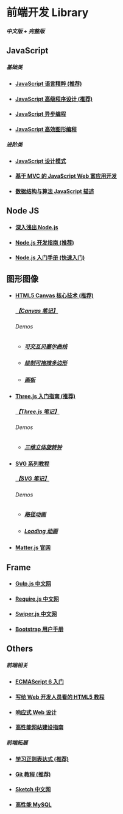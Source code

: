 <h1>前端开发 Library</h1>
<h5>中文版 + 完整版</h5>

<h2>JavaScript</h2>
<h5>基础类</h5>
<ul>
  <li>
    <h4><a href="https://github.com/sunmengyuan/book/blob/master/JavaScript%E8%AF%AD%E8%A8%80%E7%B2%BE%E7%B2%B9.pdf">JavaScript 语言精粹 (推荐)</a></h4>
  </li>
  <li>
    <h4><a href="https://github.com/sunmengyuan/book/blob/master/JavaScript%E9%AB%98%E7%BA%A7%E7%A8%8B%E5%BA%8F%E8%AE%BE%E8%AE%A1.pdf">JavaScript 高级程序设计 (推荐)</a></h4>
  </li>
  <li>
    <h4><a href="https://github.com/sunmengyuan/book/blob/master/JavaScript%E5%BC%82%E6%AD%A5%E7%BC%96%E7%A8%8B.pdf">JavaScript 异步编程</a></h4>
  </li>
  <li>
    <h4><a href="https://github.com/sunmengyuan/book/blob/master/JavaScript%E9%AB%98%E6%95%88%E5%9B%BE%E5%BD%A2%E7%BC%96%E7%A8%8B.pdf">JavaScript 高效图形编程</a></h4>
  </li>
</ul>

<h5>进阶类</h5>
<ul>
  <li>
    <h4><a href="https://github.com/sunmengyuan/book/blob/master/JavaScript%E8%AE%BE%E8%AE%A1%E6%A8%A1%E5%BC%8F.pdf">JavaScript 设计模式</a></h4>
  </li>
  <li>
    <h4><a href="https://github.com/sunmengyuan/book/blob/master/%E5%9F%BA%E4%BA%8EMVC%E7%9A%84JavaScript%20Web%E5%AF%8C%E5%BA%94%E7%94%A8%E5%BC%80%E5%8F%91.pdf">基于 MVC 的 JavaScript Web 富应用开发</a></h4>
  </li>
  <li>
    <h4><a href="https://github.com/sunmengyuan/book/blob/master/%E6%95%B0%E6%8D%AE%E7%BB%93%E6%9E%84%E4%B8%8E%E7%AE%97%E6%B3%95JavaScript%E6%8F%8F%E8%BF%B0.pdf">数据结构与算法 JavaScript 描述</a></h4>
  </li>
</ul>

<h2>Node JS</h2>
<ul>
  <li>
    <h4><a href="https://github.com/sunmengyuan/book/blob/master/%E6%B7%B1%E5%85%A5%E6%B5%85%E5%87%BANode.js.pdf">深入浅出 Node.js</a></h4>
  </li>
  <li>
    <h4><a href="https://github.com/sunmengyuan/book/blob/master/Node.js%E5%BC%80%E5%8F%91%E6%8C%87%E5%8D%97.pdf">Node.js 开发指南 (推荐)</a></h4>
  </li>
  <li>
    <h4><a href="https://github.com/sunmengyuan/book/blob/master/Node.js%E5%85%A5%E9%97%A8%E6%89%8B%E5%86%8C.pdf">Node.js 入门手册 (快速入门)</a></h4>
  </li>
</ul>

<h2>图形图像</h2>
<ul>
  <li>
    <h4><a href="https://github.com/sunmengyuan/book/blob/master/HTML5%20Canvas%E6%A0%B8%E5%BF%83%E6%8A%80%E6%9C%AF.pdf">HTML5 Canvas 核心技术 (推荐)</a></h4>
    <h5><a href="https://github.com/sunmengyuan/note/blob/master/canvas/canvas.js">【Canvas 笔记】</a></h5>
    <h6>Demos</h6>
    <ul>
      <li>
        <h5><a href="https://github.com/sunmengyuan/note/blob/master/canvas/bezierCurve.html">可交互贝塞尔曲线</a></h5>
      </li>
      <li>
        <h5><a href="https://github.com/sunmengyuan/note/blob/master/canvas/drag.html">绘制可拖拽多边形</a></h5>
      </li>
      <li>
        <h5><a href="https://github.com/sunmengyuan/note/blob/master/canvas/drawing.html">画板</a></h5>
      </li>
    </ul>
  </li>
  <li>
    <h4><a href="https://read.douban.com/reader/ebook/7412854/">Three.js 入门指南 (推荐)</a></h4>
    <h5><a href="https://github.com/sunmengyuan/note/blob/master/webgl/webgl.js">【Three.js 笔记】</a></h5>
    <h6>Demos</h6>
    <ul>
      <li>
        <h5><a href="https://github.com/sunmengyuan/note/blob/master/webgl/clock.html">三维立体旋转钟</a></h5>
      </li>
    </ul>
  </li>
  <li>
    <h4><a href="http://www.w3cplus.com/blog/tags/411.html">SVG 系列教程</a></h4>
    <h5><a href="https://github.com/sunmengyuan/note/blob/master/svg/svg.html">【SVG 笔记】</a></h5>
    <h6>Demos</h6>
    <ul>
      <li>
        <h5><a href="https://github.com/sunmengyuan/note/blob/master/svg/cat.html">路径动画</a></h5>
      </li>
      <li>
        <h5><a href="https://github.com/sunmengyuan/note/blob/master/svg/loading.html">Loading 动画</a></h5>
      </li>
    </ul>
  </li>
  <li>
    <h4><a href="http://brm.io/matter-js/docs/">Matter.js 官网</a></h4>
  </li>
</ul>

<h2>Frame</h2>
<ul>
  <li>
    <h4><a href="http://www.gulpjs.com.cn/">Gulp.js 中文网</a></h4>
  </li>
  <li>
    <h4><a href="http://www.requirejs.cn/">Require.js 中文网</a></h4>
  </li>
  <li>
    <h4><a href="http://www.swiper.com.cn/">Swiper.js 中文网</a></h4>
  </li>
  <li>
    <h4><a href="https://github.com/sunmengyuan/book/blob/master/Bootstra%E7%94%A8%E6%88%B7%E6%89%8B%E5%86%8C.pdf">Bootstrap 用户手册</a></h4>
  </li>
</ul>

<h2>Others</h2>
<h5>前端相关</h5>
<ul>
  <li>
    <h4><a href="http://es6.ruanyifeng.com/#README">ECMAScript 6 入门</a></h4>
  </li>
  <li>
    <h4><a href="https://github.com/sunmengyuan/book/blob/master/%E5%86%99%E7%BB%99Web%E5%BC%80%E5%8F%91%E4%BA%BA%E5%91%98%E7%9C%8B%E7%9A%84HTML5%E6%95%99%E7%A8%8B.pdf">写给 Web 开发人员看的 HTML5 教程</a></h4>
  </li>
  <li>
    <h4><a href="https://github.com/sunmengyuan/book/blob/master/%E5%93%8D%E5%BA%94%E5%BC%8FWeb%E8%AE%BE%E8%AE%A1.pdf">响应式 Web 设计</a></h4>
  </li>
  <li>
    <h4><a href="https://github.com/sunmengyuan/book/blob/master/%E9%AB%98%E6%80%A7%E8%83%BD%E7%BD%91%E7%AB%99%E5%BB%BA%E8%AE%BE%E6%8C%87%E5%8D%97.pdf">高性能网站建设指南</a></h4>
  </li>
</ul>

<h5>前端拓展</h5>
<ul>
  <li>
    <h4><a href="https://github.com/sunmengyuan/book/blob/master/%E5%AD%A6%E4%B9%A0%E6%AD%A3%E5%88%99%E8%A1%A8%E8%BE%BE%E5%BC%8F.pdf">学习正则表达式 (推荐)</a></h4>
  </li>
  <li>
    <h4><a href="http://www.liaoxuefeng.com/wiki/0013739516305929606dd18361248578c67b8067c8c017b000">Git 教程 (推荐)</a></h4>
  </li>
  <li>
    <h4><a href="http://www.sketchcn.com/">Sketch 中文网</a></h4>
  </li>
  <li>
    <h4><a href="https://github.com/sunmengyuan/book/blob/master/%E9%AB%98%E6%80%A7%E8%83%BDMySQL.pdf">高性能 MySQL</a></h4>
  </li>
</ul>
